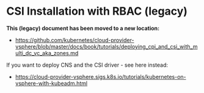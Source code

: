 # CSI Installation with RBAC (legacy)

**This (legacy) document has been moved to a new location:**

* <https://github.com/kubernetes/cloud-provider-vsphere/blob/master/docs/book/tutorials/deploying_cpi_and_csi_with_multi_dc_vc_aka_zones.md>

If you want to deploy CNS and the CSI driver - see here instead:

* <https://cloud-provider-vsphere.sigs.k8s.io/tutorials/kubernetes-on-vsphere-with-kubeadm.html>
